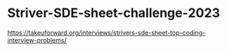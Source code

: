 # Striver-SDE-sheet-challenge-2023

https://takeuforward.org/interviews/strivers-sde-sheet-top-coding-interview-problems/
